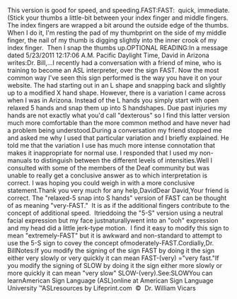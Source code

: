 This version is good for speed, and speeding.FAST:FAST:  quick, immediate.(Stick your thumbs a little-bit between your index finger and middle
  fingers.  The index fingers are wrapped a bit around the outside edge of
  the thumbs. When I do it, I'm resting the pad of my thumbprint on the side of
  my middle finger, the nail of my thumb is digging slightly into the inner
  crook of my index finger.  Then I snap the thumbs up.OPTIONAL READING:In a message dated 5/23/2011 12:17:06 A.M. Pacific Daylight Time, David in 
	Arizona writes:Dr. Bill,...I recently had a conversation with a friend of mine, who is training to 
	become an ASL interpreter, over the sign FAST. Now the most common way I've 
	seen this sign performed is the way you have it on your website. The had 
	starting out in an L shape and snapping back and slightly up to a modified X 
	hand shape. However, there is a variation I came across when I was in 
	Arizona. Instead of the L hands you simply start with open relaxed 5 hands 
	and snap them up into S handshapes. Due past injuries my hands are not 
	exactly what you'd call "dexterous" so I find this latter version much more 
	comfortable than the more common method and have never had a problem being 
	understood.During a conversation my friend stopped me and asked me why I used that 
	particular variation and I briefly explained. He told me that the variation 
	I use has much more intense connotation that makes it inappropriate for 
	normal use. I responded that I used my non-manuals to distinguish between 
	the different levels of intensities.Well I consulted with some of the members of the Deaf community but was 
	unable to really get a conclusive answer as to which interpretation is 
	correct. I was hoping you could weigh in with a more conclusive statement.Thank you very much for any help,DavidDear David,Your friend is correct. The "relaxed-5 snap into S hands" version of FAST 
	can be thought of as meaning "very-FAST."  It is as if the additional 
	fingers contribute to the concept of additional speed.  Itrieddoing the "5-S" version using a neutral facial expression but my face justnaturallywent into an "ooh" expression and my head did a little 
	jerk-type motion.  I find it easy to modify this sign to mean 
	"extremely-FAST" but it is awkward and non-standard to attempt to use the 
	5-S sign to covey the concept ofmoderately-FAST.Cordially,Dr.
	BillNotes:If you modify the signing of the sign FAST by doing it the sign 
			either very slowly or very quickly it can mean FAST-(very) ="very fast."If you modify the signing of SLOW by doing it the sign either more 
			slowly or more quickly it can mean "very slow" SLOW-(very).See:SLOWYou can learnAmerican Sign Language (ASL)online at American Sign Language University ™ASLresources by Lifeprint.com  ©  Dr. William Vicars